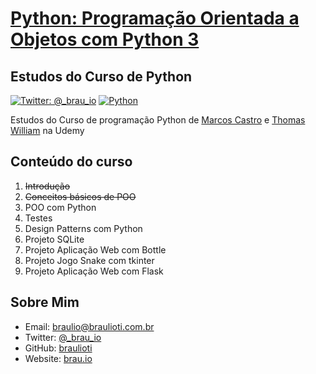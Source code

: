 # [Python: Programação Orientada a Objetos com Python 3](https://www.udemy.com/course/programacao-orientada-a-objetos-com-python/)
## Estudos do Curso de Python

[![Twitter: @_brau_io](https://img.shields.io/badge/contact-@_brau_io-blue.svg?style=flat)](https://twitter.com/braulio_info)
[![Python](https://upload.wikimedia.org/wikipedia/commons/f/fc/Blue_Python_3.7_Shield_Badge.svg)](https://www.python.org/)

Estudos do Curso de programação Python de [Marcos Castro](https://www.udemy.com/course/programacao-orientada-a-objetos-com-python/#instructor-1) e
[Thomas William](https://www.udemy.com/course/programacao-orientada-a-objetos-com-python/#instructor-2) na Udemy

## Conteúdo do curso

1. ~~Introdução~~
2. ~~Conceitos básicos de POO~~
3. POO com Python
4. Testes
5. Design Patterns com Python
6. Projeto SQLite
7. Projeto Aplicação Web com Bottle
8. Projeto Jogo Snake com tkinter
9. Projeto Aplicação Web com Flask

## Sobre Mim

- Email: braulio@braulioti.com.br
- Twitter: [@_brau_io](http://twitter.com/braulio_info)
- GitHub: [braulioti](https://github.com/braulioti)
- Website: [brau.io](https://brau.io)
